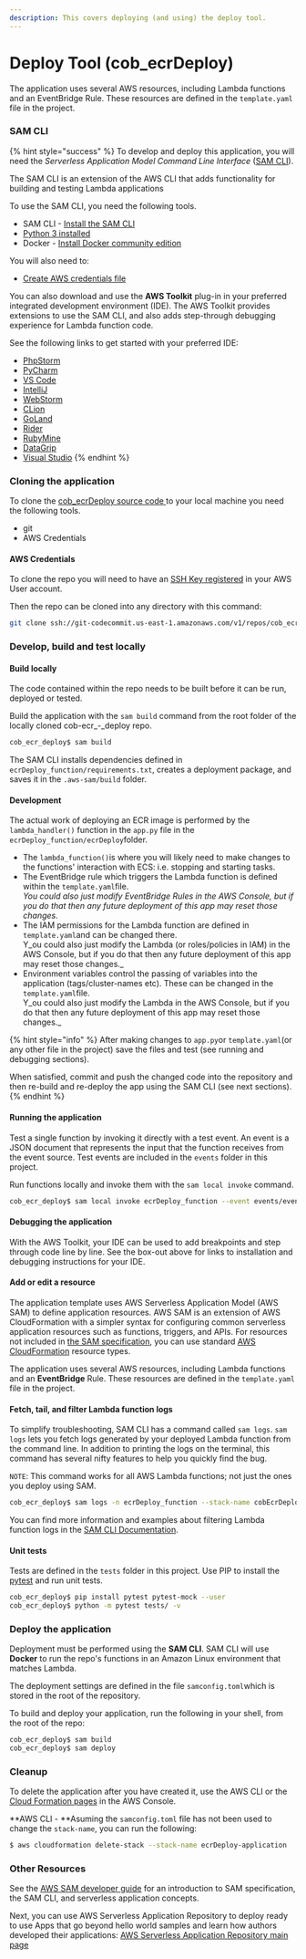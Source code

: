 ```yaml
---
description: This covers deploying (and using) the deploy tool.
---
```


# Deploy Tool (cob\_ecrDeploy)

The application uses several AWS resources, including Lambda functions and an EventBridge Rule. These resources are defined in the `template.yaml` file in the project.&#x20;

### SAM CLI

{% hint style="success" %}
To develop and deploy this application, you will need the _Serverless Application Model Command Line Interface_ ([SAM CLI](https://docs.aws.amazon.com/serverless-application-model/latest/developerguide/serverless-sam-cli-install.html)).&#x20;

The SAM CLI is an extension of the AWS CLI that adds functionality for building and testing Lambda applications

To use the SAM CLI, you need the following tools.

* SAM CLI - [Install the SAM CLI](https://docs.aws.amazon.com/serverless-application-model/latest/developerguide/serverless-sam-cli-install.html)
* [Python 3 installed](https://www.python.org/downloads/)
* Docker - [Install Docker community edition](https://hub.docker.com/search/?type=edition\&offering=community)

You will also need to:

* [Create AWS credentials file](https://docs.aws.amazon.com/serverless-application-model/latest/developerguide/serverless-getting-started-set-up-credentials.html)

You can also download and use the **AWS Toolkit** plug-in in your preferred integrated development environment (IDE).  The AWS Toolkit provides extensions to use the SAM CLI, and also adds step-through debugging experience for Lambda function code.&#x20;

See the following links to get started with your preferred IDE:

* [PhpStorm](https://docs.aws.amazon.com/toolkit-for-jetbrains/latest/userguide/welcome.html)
* [PyCharm](https://docs.aws.amazon.com/toolkit-for-jetbrains/latest/userguide/welcome.html)
* [VS Code](https://docs.aws.amazon.com/toolkit-for-vscode/latest/userguide/welcome.html)
* [IntelliJ](https://docs.aws.amazon.com/toolkit-for-jetbrains/latest/userguide/welcome.html)
* [WebStorm](https://docs.aws.amazon.com/toolkit-for-jetbrains/latest/userguide/welcome.html)
* [CLion](https://docs.aws.amazon.com/toolkit-for-jetbrains/latest/userguide/welcome.html)
* [GoLand](https://docs.aws.amazon.com/toolkit-for-jetbrains/latest/userguide/welcome.html)
* [Rider](https://docs.aws.amazon.com/toolkit-for-jetbrains/latest/userguide/welcome.html)
* [RubyMine](https://docs.aws.amazon.com/toolkit-for-jetbrains/latest/userguide/welcome.html)
* [DataGrip](https://docs.aws.amazon.com/toolkit-for-jetbrains/latest/userguide/welcome.html)
* [Visual Studio](https://docs.aws.amazon.com/toolkit-for-visual-studio/latest/user-guide/welcome.html)
{% endhint %}

### Cloning the application

To clone the [cob\_ecrDeploy source code ](https://console.aws.amazon.com/codesuite/codecommit/repositories/cob\_ecr\_deploy/browse/refs/heads/master?region=us-east-1)to your local machine you need the following tools.

* git
* AWS Credentials

#### AWS Credentials

To clone the repo you will need to have an [SSH Key registered](https://docs.aws.amazon.com/codecommit/latest/userguide/setting-up-ssh-unixes.html#setting-up-ssh-unixes-keys) in your AWS User account.

Then the repo can be cloned into any directory with this command:

```bash
git clone ssh://git-codecommit.us-east-1.amazonaws.com/v1/repos/cob_ecr_deploy
```

### Develop, build and test locally

#### Build locally

The code contained within the repo needs to be built before it can be run, deployed or tested.

Build the application with the `sam build` command from the root folder of the locally cloned cob-ecr_-_deploy repo.

```bash
cob_ecr_deploy$ sam build
```

The SAM CLI installs dependencies defined in `ecrDeploy_function/requirements.txt`, creates a deployment package, and saves it in the `.aws-sam/build` folder. &#x20;

#### Development

The actual work of deploying an ECR image is performed by the `lambda_handler()` function in the `app.py` file in the `ecrDeploy_function/ecrDeploy`folder.

* The `lambda_function()`is where you will likely need to make changes to the functions' interaction with ECS: i.e. stopping and starting tasks.
* The EventBridge rule which triggers the Lambda function is defined within the `template.yaml`file. \
  _You could also just modify EventBridge Rules in the AWS Console, but if you do that then any future deployment of this app may reset those changes._
* The IAM permissions for the Lambda function are defined in `template.yaml`and can be changed there.\
  Y_ou could also just modify the Lambda (or roles/policies in IAM) in the AWS Console, but if you do that then any future deployment of this app may reset those changes._
* Environment variables control the passing of variables into the application (tags/cluster-names etc).  These can be changed in the `template.yaml`file.\
  Y_ou could also just modify the Lambda in the AWS Console, but if you do that then any future deployment of this app may reset those changes._

{% hint style="info" %}
After making changes to `app.py`or `template.yaml`(or any other file in the project) save the files and test (see running and debugging sections). &#x20;

When satisfied, commit and push the changed code into the repository and then re-build and re-deploy the app using the SAM CLI (see next sections).
{% endhint %}

#### Running the application

Test a single function by invoking it directly with a test event. An event is a JSON document that represents the input that the function receives from the event source. Test events are included in the `events` folder in this project.

Run functions locally and invoke them with the `sam local invoke` command.

```bash
cob_ecr_deploy$ sam local invoke ecrDeploy_function --event events/event.json
```

#### Debugging the application

With the AWS Toolkit, your IDE can be used to add breakpoints and step through code line by line.  See the box-out above for links to installation and debugging instructions for your IDE.

#### Add or edit a resource&#x20;

The application template uses AWS Serverless Application Model (AWS SAM) to define application resources. AWS SAM is an extension of AWS CloudFormation with a simpler syntax for configuring common serverless application resources such as functions, triggers, and APIs. For resources not included in [the SAM specification](https://github.com/awslabs/serverless-application-model/blob/master/versions/2016-10-31.md), you can use standard [AWS CloudFormation](https://docs.aws.amazon.com/AWSCloudFormation/latest/UserGuide/aws-template-resource-type-ref.html) resource types.

The application uses several AWS resources, including Lambda functions and an **EventBridge** Rule. These resources are defined in the `template.yaml` file in the project.&#x20;

#### Fetch, tail, and filter Lambda function logs

To simplify troubleshooting, SAM CLI has a command called `sam logs`. `sam logs` lets you fetch logs generated by your deployed Lambda function from the command line. In addition to printing the logs on the terminal, this command has several nifty features to help you quickly find the bug.

`NOTE`: This command works for all AWS Lambda functions; not just the ones you deploy using SAM.

```bash
cob_ecr_deploy$ sam logs -n ecrDeploy_function --stack-name cobEcrDeploy --tail
```

You can find more information and examples about filtering Lambda function logs in the [SAM CLI Documentation](https://docs.aws.amazon.com/serverless-application-model/latest/developerguide/serverless-sam-cli-logging.html).

#### Unit tests

Tests are defined in the `tests` folder in this project. Use PIP to install the [pytest](https://docs.pytest.org/en/latest/) and run unit tests.

```bash
cob_ecr_deploy$ pip install pytest pytest-mock --user
cob_ecr_deploy$ python -m pytest tests/ -v
```

### Deploy the application

Deployment must be performed using the **SAM CLI**.  SAM CLI will use **Docker** to run the repo's functions in an Amazon Linux environment that matches Lambda.

The deployment settings are defined in the file `samconfig.toml`which is stored in the root of the repository.

To build and deploy your application, run the following in your shell, from the root of the repo:

```bash
cob_ecr_deploy$ sam build
cob_ecr_deploy$ sam deploy
```

### Cleanup

To delete the application after you have created it, use the AWS CLI or the [Cloud Formation pages](https://console.aws.amazon.com/cloudformation/home?region=us-east-1#/stacks?filteringStatus=active\&filteringText=\&viewNested=true\&hideStacks=false\&stackId=) in the AWS Console.&#x20;

**AWS CLI - **Asuming the `samconfig.toml` file has not been used to change the `stack-name`, you can run the following:

```bash
$ aws cloudformation delete-stack --stack-name ecrDeploy-application
```

### Other Resources

See the [AWS SAM developer guide](https://docs.aws.amazon.com/serverless-application-model/latest/developerguide/what-is-sam.html) for an introduction to SAM specification, the SAM CLI, and serverless application concepts.

Next, you can use AWS Serverless Application Repository to deploy ready to use Apps that go beyond hello world samples and learn how authors developed their applications: [AWS Serverless Application Repository main page](https://aws.amazon.com/serverless/serverlessrepo/)
